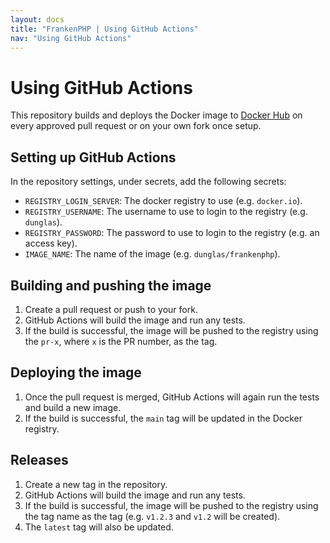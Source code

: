 ```yaml
---
layout: docs
title: "FrankenPHP | Using GitHub Actions"
nav: "Using GitHub Actions"
---
```

# Using GitHub Actions

This repository builds and deploys the Docker image to [Docker Hub](https://hub.docker.com/r/dunglas/frankenphp) on
every approved pull request or on your own fork once setup.

## Setting up GitHub Actions

In the repository settings, under secrets, add the following secrets:

- `REGISTRY_LOGIN_SERVER`: The docker registry to use (e.g. `docker.io`).
- `REGISTRY_USERNAME`: The username to use to login to the registry (e.g. `dunglas`).
- `REGISTRY_PASSWORD`: The password to use to login to the registry (e.g. an access key).
- `IMAGE_NAME`: The name of the image (e.g. `dunglas/frankenphp`).

## Building and pushing the image

1. Create a pull request or push to your fork.
2. GitHub Actions will build the image and run any tests.
3. If the build is successful, the image will be pushed to the registry using the `pr-x`, where `x` is the PR number, as the tag.

## Deploying the image

1. Once the pull request is merged, GitHub Actions will again run the tests and build a new image.
2. If the build is successful, the `main` tag will be updated in the Docker registry.

## Releases

1. Create a new tag in the repository.
2. GitHub Actions will build the image and run any tests.
3. If the build is successful, the image will be pushed to the registry using the tag name as the tag (e.g. `v1.2.3` and `v1.2` will be created).
4. The `latest` tag will also be updated.
